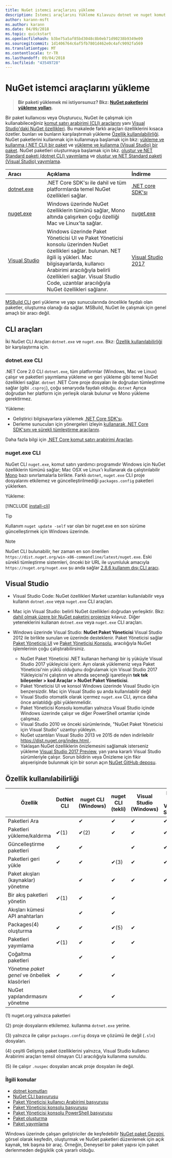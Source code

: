 ```yaml
---
title: NuGet istemci araçlarını yükleme
description: İstemci araçlarını Yükleme Kılavuzu dotnet ve nuget komut satırı arabirimi (CLI) ve Visual Studio Paket Yöneticisi.
author: karann-msft
ms.author: karann
ms.date: 04/09/2018
ms.topic: quickstart
ms.openlocfilehash: b3be75a5af85bd3048c8b0eb71d90238b9349e09
ms.sourcegitcommit: 1d1406764c6af5fb7801d462e0c4afc9092fa569
ms.translationtype: MT
ms.contentlocale: tr-TR
ms.lasthandoff: 09/04/2018
ms.locfileid: "43549728"
---
```

# <a name="installing-nuget-client-tools"></a>NuGet istemci araçlarını yükleme

> **Bir paketi yüklemek mi istiyorsunuz? Bkz: [NuGet paketlerini yükleme yolları](consume-packages/ways-to-install-a-package.md).**

Bir paket kullanıcısı veya Oluşturucu, NuGet ile çalışmak için kullanabileceğiniz [komut satırı arabirimi (CLI) araçlarını](#cli-tools) yanı [Visual Studio'daki NuGet özellikleri](#visual-studio). Bu makalede farklı araçları özelliklerini kısaca özetler. bunları ve bunların karşılaştırmalı yükleme [Özellik kullanılabilirliği](#feature-availability). NuGet paketlerini kullanmak için kullanmaya başlamak için bkz: [yükleme ve kullanma (.NET CLI) bir paket](quickstart/install-and-use-a-package-using-the-dotnet-cli.md) ve [yükleme ve kullanma (Visual Studio) bir paket](quickstart/install-and-use-a-package-in-visual-studio.md). NuGet paketleri oluşturmaya başlamak için bkz. [oluştur ve NET Standard paketi (dotnet CLI) yayımlama](quickstart/create-and-publish-a-package-using-the-dotnet-cli.md) ve [oluştur ve NET Standard paketi (Visual Studio) yayımlama](quickstart/create-and-publish-a-package-using-visual-studio.md).

| Aracı&nbsp;&nbsp;&nbsp;&nbsp;&nbsp;&nbsp;&nbsp;&nbsp;&nbsp;&nbsp;&nbsp;&nbsp;&nbsp;&nbsp;&nbsp; | Açıklama | İndirme&nbsp;&nbsp;&nbsp;&nbsp;&nbsp;&nbsp;&nbsp;&nbsp;&nbsp; |
|:------------- |:-------------|:-----|
| [dotnet.exe](#dotnetexe-cli) | .NET Core SDK'sı ile dahil ve tüm platformlarda temel NuGet özellikleri sağlar. | [.NET core SDK'sı](https://www.microsoft.com/net/download/) |
| [nuget.exe](#nugetexe-cli) | Windows üzerinde NuGet özelliklerin tümünü sağlar, Mono altında çalışırken çoğu özelliği Mac ve Linux'ta sağlar. | [nuget.exe](https://dist.nuget.org/win-x86-commandline/latest/nuget.exe) |
| [Visual Studio](#visual-studio) | Windows üzerinde Paket Yöneticisi UI ve Paket Yöneticisi konsolu üzerinden NuGet özellikleri sağlar. bulunan. NET ilgili iş yükleri. Mac bilgisayarlarda, kullanıcı Arabirimi aracılığıyla belirli özellikleri sağlar. Visual Studio Code, uzantılar aracılığıyla NuGet özellikleri sağlanır. | [Visual Studio 2017](https://www.visualstudio.com/downloads/) |

[MSBuild CLI](reference/msbuild-targets.md) geri yükleme ve yapı sunucularında öncelikle faydalı olan paketler, oluşturma olanağı da sağlar. MSBuild, NuGet ile çalışmak için genel amaçlı bir aracı değil.

## <a name="cli-tools"></a>CLI araçları

İki NuGet CLI Araçları `dotnet.exe` ve `nuget.exe`. Bkz: [Özellik kullanılabilirliği](#feature-availability) bir karşılaştırma için.

### <a name="dotnetexe-cli"></a>dotnet.exe CLI

.NET Core 2.0 CLI `dotnet.exe`, tüm platformlar (Windows, Mac ve Linux) çalışır ve paketleri yayımlama yükleme ve geri yükleme gibi temel NuGet özellikleri sağlar. `dotnet` .NET Core proje dosyaları ile doğrudan tümleştirme sağlar (gibi `.csproj`), çoğu senaryoda faydalı olduğu. `dotnet` Ayrıca doğrudan her platform için yerleşik olarak bulunur ve Mono yükleme gerektirmez.

Yükleme:

- Geliştirici bilgisayarlara yüklemek [.NET Core SDK'sı](https://aka.ms/dotnetcoregs).
- Derleme sunucuları için yönergeleri izleyin [kullanarak .NET Core SDK'sını ve sürekli tümleştirme araçlarını](/dotnet/core/tools/using-ci-with-cli).

Daha fazla bilgi için [.NET Core komut satırı arabirimi Araçları](/dotnet/core/tools/index?tabs=netcore2x#tabpanel_fXL5YCOYDa_netcore2x).

### <a name="nugetexe-cli"></a>nuget.exe CLI

NuGet CLI `nuget.exe`, komut satırı yardımcı programıdır Windows için NuGet özelliklerin tümünü sağlar; Mac OSX ve Linux'ı kullanarak da çalıştırılabilir [Mono](http://www.mono-project.com/docs/getting-started/install/) bazı sınırlamalarla birlikte. Farklı `dotnet`, `nuget.exe` CLI proje dosyalarını etkilemez ve güncelleştirilmediği `packages.config` paketleri yüklerken.

Yükleme:

[!INCLUDE [install-cli](includes/install-cli.md)]

> [!Tip]
> Kullanım `nuget update -self` var olan bir nuget.exe en son sürüme güncelleştirmek için Windows üzerinde.

> [!Note]
> NuGet CLI bulunabilir, her zaman en son önerilen `https://dist.nuget.org/win-x86-commandline/latest/nuget.exe`. Eski sürekli tümleştirme sistemleri, önceki bir URL ile uyumluluk amacıyla `https://nuget.org/nuget.exe` şu anda sağlar [2.8.6 kullanım dışı CLI aracı](https://github.com/NuGet/NuGetGallery/issues/5381).

## <a name="visual-studio"></a>Visual Studio

- Visual Studio Code: NuGet özellikleri Market uzantıları kullanılabilir veya kullanın `dotnet.exe` veya `nuget.exe` CLI araçları.

- Mac için Visual Studio: belirli NuGet özellikleri doğrudan yerleşiktir. Bkz: [dahil olmak üzere bir NuGet paketini projenize](/visualstudio/mac/nuget-walkthrough) kılavuz. Diğer yeteneklerini kullanan `dotnet.exe` veya `nuget.exe` CLI araçları.

- Windows üzerinde Visual Studio: **NuGet Paket Yöneticisi** Visual Studio 2012 ile birlikte sunulan ve üzerinde desteklenir. Paket Yöneticisi sağlar [Paket Yöneticisi UI](tools/package-manager-ui.md) ve [Paket Yöneticisi Konsolu](tools/package-manager-console.md), aracılığıyla NuGet işlemlerinin çoğu çalıştırabilirsiniz.
  - NuGet Paket Yöneticisi .NET kullanan herhangi bir iş yüküyle Visual Studio 2017 yükleyicisi içerir. Ayrı olarak yüklemeniz veya Paket Yöneticisi'nin yüklü olduğunu doğrulamak için Visual Studio 2017 Yükleyicisi'ni çalıştırın ve altında seçeneği işaretleyin **tek tek bileşenler > kod Araçlar > NuGet Paket Yöneticisi**.
  - Paket Yöneticisi UI ve konsol Windows üzerinde Visual Studio için benzersizdir. Mac için Visual Studio şu anda kullanılabilir değil
  - Visual Studio otomatik olarak içermez `nuget.exe` CLI, ayrıca daha önce anlatıldığı gibi yüklenmelidir.
  - Paket Yöneticisi Konsolu komutları yalnızca Visual Studio içinde Windows üzerinde çalışır ve diğer PowerShell ortamlar içinde çalışmaz.
  - Visual Studio 2010 ve önceki sürümlerinde, "NuGet Paket Yöneticisi için Visual Studio" uzantıyı yükleyin.
  - NuGet uzantıları Visual Studio 2013 ve 2015 de nden indirilebilir [ https://dist.nuget.org/index.html ](https://dist.nuget.org/index.html).
  - Yaklaşan NuGet özelliklerin önizlemesini sağlamak isterseniz yükleme [Visual Studio 2017 Preview](https://www.visualstudio.com/vs/preview/), yan yana kararlı Visual Studio sürümleriyle çalışır. Sorun bildirin veya Önizleme için fikir alışverişinde bulunmak için bir sorun açın [NuGet GitHub deposu](https://github.com/Nuget/Home/issues).

## <a name="feature-availability"></a>Özellik kullanılabilirliği

| Özellik | DotNet CLI | nuget CLI (Windows) | nuget CLI (tekli) | Visual Studio (Windows) | Mac için Visual Studio |
| --- | --- | --- | --- | --- | --- |
| Paketleri Ara |  | &#10004; | &#10004; | &#10004; | &#10004; |
| Paketleri yükleme/kaldırma | &#10004;(1) | &#10004;(2) | &#10004; | &#10004; | &#10004; |
| Güncelleştirme paketleri | &#10004; | &#10004; | | &#10004; | &#10004; |
| Paketleri geri yükle | &#10004; | &#10004; | &#10004;(3) | &#10004; | &#10004; |
| Paket akışları (kaynaklar) yönetme | | &#10004; | &#10004; | &#10004; | &#10004; |
| Bir akış paketleri yönetin | &#10004;(1) | &#10004; | &#10004; | | |
| Akışları kümesi API anahtarları | | &#10004; | &#10004; | | |
| Packages(4) oluşturma | &#10004; | &#10004; | &#10004;(5) | &#10004; | |
| Paketleri yayımlama | &#10004;(1) | &#10004; | &#10004; | &#10004; |  |
| Çoğaltma paketleri |  | &#10004; | &#10004; | | |
| Yönetme *paket genel* ve önbellek klasörleri | &#10004; | &#10004; | &#10004; | | |
| NuGet yapılandırmasını yönetme | | &#10004; | &#10004; | | |

(1) nuget.org yalnızca paketleri

(2) proje dosyalarını etkilemez. kullanma `dotnet.exe` yerine.

(3) yalnızca ile çalışır `packages.config` dosya ve çözümü ile değil (`.sln`) dosyaları.

(4) çeşitli Gelişmiş paket özelliklerini yalnızca, Visual Studio kullanıcı Arabirimi araçları temsil olmayan CLI aracılığıyla kullanıma sunuldu.

(5) ile çalışır `.nuspec` dosyaları ancak proje dosyaları ile değil.

### <a name="related-topics"></a>İlgili konular

- [dotnet komutları](tools/dotnet-commands.md)
- [NuGet CLI başvurusu](tools/nuget-exe-cli-reference.md)
- [Paket Yöneticisi kullanıcı Arabirimi başvurusu](tools/package-manager-ui.md)
- [Paket Yöneticisi konsolu başvurusu](tools/package-manager-console.md)
- [Paket Yöneticisi konsolu PowerShell başvurusu](tools/powershell-reference.md)
- [Paket oluşturma](create-packages/creating-a-package.md)
- [Paket yayımlama](create-packages/publish-a-package.md)

Windows üzerinde çalışan geliştiriciler de keşfedebilir [NuGet paket Gezgini](https://github.com/NuGetPackageExplorer/NuGetPackageExplorer), görsel olarak keşfedin, oluşturmak ve NuGet paketleri düzenlemek için açık kaynak, tek başına bir araç. Örneğin, Deneysel bir paket yapısı için paket derlenmeden değişiklik çok yararlı olduğu.
